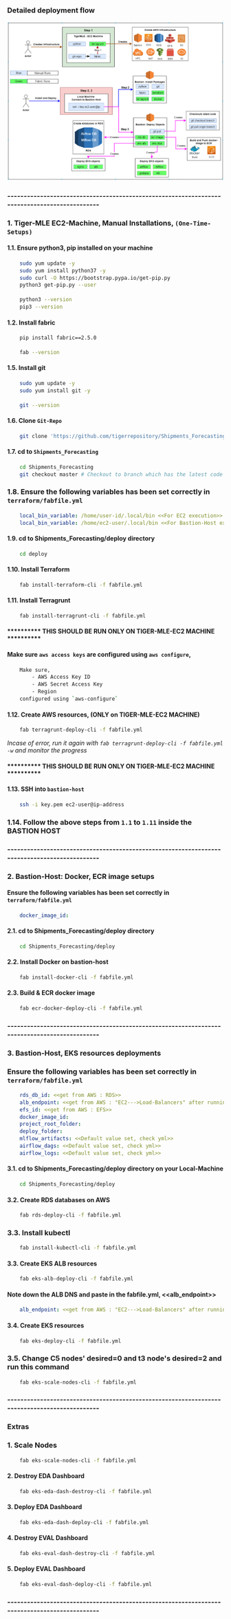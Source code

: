 ### Detailed deployment flow

![logo](deployment.png)

### ---------------------------------------------------------------------------------------------

### 1. Tiger-MLE EC2-Machine, Manual Installations, `(One-Time-Setups)`

#### 1.1. Ensure python3, pip installed on your machine
```bash
    sudo yum update -y
    sudo yum install python37 -y
    sudo curl -O https://bootstrap.pypa.io/get-pip.py
    python3 get-pip.py --user
    
    python3 --version
    pip3 --version
```

#### 1.2. Install fabric
```bash
    pip install fabric==2.5.0
    
    fab --version
```

#### 1.5. Install git
```bash
    sudo yum update -y
    sudo yum install git -y
    
    git --version
```

#### 1.6. Clone `Git-Repo`
```bash
    git clone 'https://github.com/tigerrepository/Shipments_Forecasting.git'
```

#### 1.7. cd to `Shipments_Forecasting`
```bash
    cd Shipments_Forecasting
    git checkout master # Checkout to branch which has the latest code
```


### 1.8. Ensure the following variables has been set correctly in `terraform/fabfile.yml`
```yaml 
    local_bin_variable: /home/user-id/.local/bin <<For EC2 execution>>
    local_bin_variable: /home/ec2-user/.local/bin <<For Bastion-Host execution>>
```

#### 1.9. cd to Shipments_Forecasting/deploy directory
```bash
    cd deploy
```


#### 1.10. Install Terraform
```bash
    fab install-terraform-cli -f fabfile.yml
```

#### 1.11. Install Terragrunt
```bash
    fab install-terragrunt-cli -f fabfile.yml
```

#### ********** THIS SHOULD BE RUN ONLY ON TIGER-MLE-EC2 MACHINE **********
#### Make sure `aws access keys` are configured using `aws configure`, 
```bash
    Make sure,
        - AWS Access Key ID
        - AWS Secret Access Key
        - Region
    configured using `aws-configure`
```
#### 1.12. Create AWS resources, (ONLY on TIGER-MLE-EC2 MACHINE)
```bash
    fab terragrunt-deploy-cli -f fabfile.yml
```
*Incase of error, run it again with `fab terragrunt-deploy-cli -f fabfile.yml -w` and monitor the progress*


#### ********** THIS SHOULD BE RUN ONLY ON TIGER-MLE-EC2 MACHINE **********
#### 1.13. SSH into `bastion-host`
```bash
    ssh -i key.pem ec2-user@ip-address
```


### 1.14. Follow the above steps from `1.1` to `1.11` inside the ********BASTION HOST********

### ---------------------------------------------------------------------------------------------

### 2. Bastion-Host: Docker, ECR image setups

#### Ensure the following variables has been set correctly in `terraform/fabfile.yml`
```yaml 
    docker_image_id:
```

#### 2.1. cd to Shipments_Forecasting/deploy directory
```bash
    cd Shipments_Forecasting/deploy
```

#### 2.2. Install Docker on bastion-host
```bash
    fab install-docker-cli -f fabfile.yml
```

#### 2.3. Build & ECR docker image
```bash
    fab ecr-docker-deploy-cli -f fabfile.yml
```

### ---------------------------------------------------------------------------------------------

### 3. Bastion-Host, EKS resources deployments

### Ensure the following variables has been set correctly in `terraform/fabfile.yml`
```yaml 
    rds_db_id: <<get from AWS : RDS>>
    alb_endpoint: <<get from AWS : "EC2--->Load-Balancers" after running point 3.3>> 
    efs_id: <<get from AWS : EFS>>
    docker_image_id:
    project_root_folder:
    deploy_folder:
    mlflow_artifacts: <<Default value set, check yml>>
    airflow_dags: <<Default value set, check yml>>
    airflow_logs: <<Default value set, check yml>>
```

#### 3.1. cd to Shipments_Forecasting/deploy directory on your Local-Machine
```bash
    cd Shipments_Forecasting/deploy
```

#### 3.2. Create RDS databases on AWS
```bash
    fab rds-deploy-cli -f fabfile.yml
```

### 3.3. Install kubectl
```bash
    fab install-kubectl-cli -f fabfile.yml
```

#### 3.3. Create EKS ALB resources
```bash
    fab eks-alb-deploy-cli -f fabfile.yml
```

#### Note down the ALB DNS and paste in the fabfile.yml, <<alb_endpoint>>
```yaml 
    alb_endpoint: <<get from AWS : "EC2--->Load-Balancers" after running point 3.3>> 
```

#### 3.4. Create EKS resources
```bash
    fab eks-deploy-cli -f fabfile.yml
```

### 3.5. Change C5 nodes' desired=0 and t3 node's desired=2 and run this command
```bash
    fab eks-scale-nodes-cli -f fabfile.yml
```

### ---------------------------------------------------------------------------------------------

### Extras

### 1. Scale Nodes
```bash
    fab eks-scale-nodes-cli -f fabfile.yml
```

#### 2. Destroy EDA Dashboard
```bash
    fab eks-eda-dash-destroy-cli -f fabfile.yml
```

#### 3. Deploy EDA Dashboard
```bash
    fab eks-eda-dash-deploy-cli -f fabfile.yml
```

#### 4. Destroy EVAL Dashboard
```bash
    fab eks-eval-dash-destroy-cli -f fabfile.yml
```

#### 5. Deploy EVAL Dashboard
```bash
    fab eks-eval-dash-deploy-cli -f fabfile.yml
```

### ---------------------------------------------------------------------------------------------

<!-- COMMENTED for Safety Reasons
### Destroy,

#### 1. EKS resources
```bash
    fab eks-destroy-cli -f fabfile.yml
```

#### 2. EKS ALB resources
```bash
    fab eks-alb-destroy-cli -f fabfile.yml
```

#### 3. Destroy AWS resources
```bash
    fab terragrunt-destroy-cli -f fabfile.yml
```
*Incase of error run it again with `fab terragrunt-destroy-cli -f fabfile.yml -w`*

### ---------------------------------------------------------------------------------------------
-->